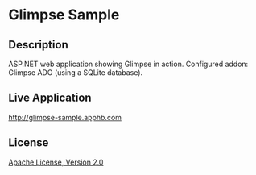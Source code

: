 Glimpse Sample
==============

Description
-
ASP.NET web application showing Glimpse in action. 
Configured addon: Glimpse ADO (using a SQLite database).

Live Application
-
http://glimpse-sample.apphb.com

License
-
[Apache License, Version 2.0](http://www.apache.org/licenses/LICENSE-2.0.html)
